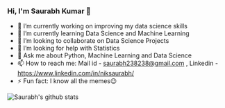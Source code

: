 ### Hi, I'm Saurabh Kumar 👋

<!--
**NIKsaurabh/NIKsaurabh** is a ✨ _special_ ✨ repository because its `README.md` (this file) appears on your GitHub profile.
-->
- 🔭 I’m currently working on improving my data science skills
- 🌱 I’m currently learning Data Science and Machine Learning
- 👯 I’m looking to collaborate on Data Science Projects
- 🤔 I’m looking for help with Statistics
- 💬 Ask me about Python, Machine Learning and Data Science
- 📫 How to reach me: Mail id - saurabh238238@gmail.com , Linkedin - https://www.linkedin.com/in/niksaurabh/
- ⚡ Fun fact: I know all the memes:wink:
<!--
- 😄 Pronouns: ...
-->
![Saurabh's github stats](https://github-readme-stats.vercel.app/api?username=NIKsaurabh&show_icons=true&title_color=3399ff&icon_color=79ff97&text_color=9f9f9f&bg_color=151515)
